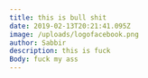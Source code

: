 ```yaml
---
title: this is bull shit
date: 2019-02-13T20:21:41.095Z
image: /uploads/logofacebook.png
author: Sabbir
description: this is fuck
Body: fuck my ass
---
```


